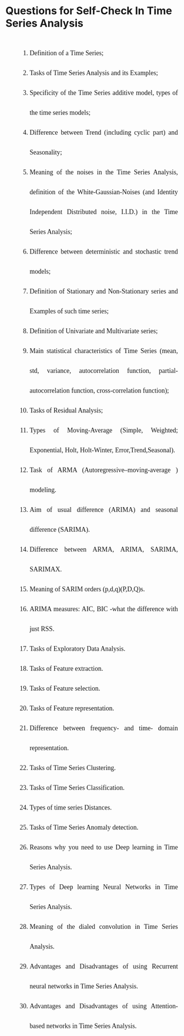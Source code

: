   
    
<h1> Questions for Self-Check In Time Series Analysis </h1>


<font size=4.5pt  face = 'georgia' style='Line-height :3'><div style='text-align: justify; padding:35px; margin-top:-35px; margin-bottom:-35px'>
<ol>
<li> Definition of a Time Series;
<li> Tasks of Time Series Analysis and its Examples;    
<li> Specificity of the Time Series additive model, types of the time series models;     
<li> Difference between Trend (including cyclic part) and Seasonality;
<li> Meaning of the noises in the Time Series Analysis, definition of the White-Gaussian-Noises (and Identity Independent Distributed noise, I.I.D.) in the Time Series Analysis; 
<li> Difference between deterministic and stochastic trend models;
<li> Definition of Stationary and Non-Stationary series and Examples of such time series;
<li> Definition of Univariate and Multivariate series;  
<li> Main statistical characteristics of Time Series (mean, std, variance, autocorrelation function, partial-autocorrelation function, cross-correlation function); 
<li> Tasks of Residual Analysis;    
<li> Types of Moving-Average (Simple, Weighted; Exponential, Holt, Holt-Winter, Error,Trend,Seasonal).   
<li> Task of ARMA (Autoregressive–moving-average ) modeling.
<li> Aim of usual difference (ARIMA) and seasonal difference (SARIMA).    
<li> Difference between ARMA, ARIMA, SARIMA, SARIMAX.   
<li> Meaning of SARIM orders (p,d,q)(P,D,Q)s.      
<li> ARIMA measures: AIC, BIC -what the difference with just RSS.  
<li> Tasks of Exploratory Data Analysis.
<li> Tasks of Feature extraction.
<li> Tasks of Feature selection.
<li> Tasks of Feature representation.
<li> Difference between frequency- and time- domain representation.    
<li> Tasks of Time Series Clustering. 
<li> Tasks of Time Series Classification.
<li> Types of time series Distances.
<li> Tasks of Time Series Anomaly detection.
<li> Reasons why you need to use Deep learning in Time Series Analysis.
<li> Types of Deep learning Neural Networks in Time Series Analysis.
<li> Meaning of the dialed convolution in Time Series Analysis.
<li> Advantages and Disadvantages of using Recurrent neural networks in   Time Series Analysis.  
<li> Advantages and Disadvantages of using Attention-based networks in Time Series Analysis.    


```python

```
